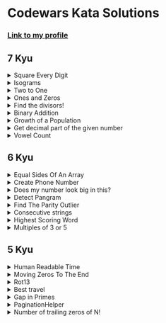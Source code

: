 # Codewars Kata Solutions

### [Link to my profile](https://www.codewars.com/users/TimRock)
## 7 Kyu

<details>
<summary>Square Every Digit</summary>


  + [solution](/7-kyu/Square%20Every%20Digit.py) | 
  [codewars link](https://www.codewars.com/kata/546e2562b03326a88e000020)

>Welcome. In this kata, you are asked to square every digit of a number and concatenate them.  
>For example, if we run `9119` through the function, `811181` will come out, 
> because `9^2` is `81` and `1^2` is `1`.
>Note: The function accepts an integer and returns an integer
</details>

<details>
<summary>Isograms</summary>


  + [solution](/7-kyu/Isograms.py) | 
  [codewars link](https://www.codewars.com/kata/54ba84be607a92aa900000f1)

> An isogram is a word that has no repeating letters, consecutive or non-consecutive. 
> Implement a function that determines whether a string that contains only letters 
> is an isogram. Assume the empty string is an isogram. Ignore letter case.
>
>Examples:
>
>`is_isogram("Dermatoglyphics" ) == true`
>`is_isogram("aba" ) == false`
</details>

<details>
<summary>Two to One</summary>


  + [solution](/7-kyu/Two%20to%20One.py) | 
  [codewars link](https://www.codewars.com/kata/5656b6906de340bd1b0000ac)

>Take 2 strings `s1` and `s2` including only letters from `a` to `z`. Return a 
> new sorted string, the longest possible, containing distinct letters - each 
> taken only once - coming from s`1` or `s2`.  
> 
> Examples:
> 
>`a = "xyaabbbccccdefww"
b = "xxxxyyyyabklmopq"`
`longest(a, b) -> "abcdefklmopqwxy"`
</details>

<details>
<summary>Ones and Zeros</summary>


  + [solution](/7-kyu/Ones%20and%20Zeros.py) | 
  [codewars link](https://www.codewars.com/kata/578553c3a1b8d5c40300037c)    

>Given an array of ones and zeroes, convert the equivalent binary value to an integer.  
Eg: `[0, 0, 0, 1]` is treated as 0001 which is the binary representation of `1`.
>
>Examples:
>
>`Testing: [0, 0, 1, 0] ==> 2`  
>`Testing: [0, 1, 0, 1] ==> 5`  
>`Testing: [1, 0, 0, 1] ==> 9`  
>`Testing: [1, 1, 1, 1] ==> 15`
</details>

<details>
<summary>Find the divisors! </summary>


  + [solution](/7-kyu/Find%20the%20divisors!.py) | 
  [codewars link](https://www.codewars.com/kata/544aed4c4a30184e960010f4)

> Create a function named `divisors`/`Divisors` that takes an integer `n > 1` and returns an array 
> with all of the integer's divisors(except for 1 and the number itself), from smallest to largest.   
> If the number is prime return the string `(integer) is prime`.
> 
> Examples:
> 
> `divisors(12); #should return [2,3,4,6]`
>`divisors(13); #should return "13 is prime"`
</details>

<details>
<summary>Binary Addition</summary>


  + [solution](/7-kyu/Binary%20Addition.py) | 
  [codewars link](https://www.codewars.com/kata/551f37452ff852b7bd000139)

>Implement a function that adds two numbers together and returns their sum in binary. 
> The conversion can be done before, or after the addition.  
>The binary number returned should be a string.
</details>

<details>
<summary>Growth of a Population</summary>


  + [solution](/7-kyu/Growth%20of%20a%20Population.py) | 
  [codewars link](https://www.codewars.com/kata/563b662a59afc2b5120000c6)

> In a small town the population is `p0` at the beginning of a year. The population regularly increases 
> by `percent` per year and moreover `aug` new inhabitants per year come to live in the town.   
> How many years does the town need to see its population greater or equal to `p` inhabitants?    
> More generally given parameters:    
>`p0`, `percent`, `aug` (inhabitants coming or leaving each year), `p` (population to surpass)  
>the function `nb_year` should return `n` number of entire years needed to get a population greater or equal to `p`.  
>`aug` is an integer, `percent` a positive or null floating number, `p0` and `p` are positive integers (> 0)
>
>Examples:  
>`nb_year(1500, 5, 100, 5000) -> 15`  
>`nb_year(1500000, 2.5, 10000, 2000000) -> 10`
</details>

<details>
<summary>Get decimal part of the given number</summary>


  + [solution](/7-kyu/Get%20decimal%20part%20of%20the%20given%20number.py) | 
  [codewars link](https://www.codewars.com/kata/586e4c61aa0428f04e000069) 

>Write a function that returns only the decimal part of the given number.  
>You only have to handle valid numbers, not `Infinity`, `NaN`, or similar. Always return a positive decimal part.  
>
>Examples  
>`get_decimal(2.4)  # 0.4`  
>`get_decimal(-0.2) # 0.2`
</details>

<details>
<summary>Vowel Count</summary>


  + [solution](/7-kyu/Vowel%20Count.py) | 
  [codewars link](https://www.codewars.com/kata/54ff3102c1bad923760001f3)

>Return the number (count) of vowels in the given string.  
>We will consider `a, e, i, o, u` as vowels for this Kata (but not `y`).  
>The input string will only consist of lower case letters and/or spaces.  
</details>


## 6 Kyu

<details>
<summary> Equal Sides Of An Array</summary>


  + [solution](/6-kyu/Equal%20Sides%20Of%20An%20Array.py) | 
    [codewars link](https://www.codewars.com/kata/5679aa472b8f57fb8c000047)
>You are going to be given an array of integers. Your job is to take that 
> array and find an index N where the sum of the integers to the left of N is 
> equal to the sum of the integers to the right of N. If there is no index that 
> would make this happen, return `-1`.
>
>Example:
> 
>Let's say you are given the array `{1,2,3,4,3,2,1}`:  
>Your function will return the index `3`, because at the 3rd position of the array, 
>the sum of left side of the index `({1,2,3}) `and the sum of the right side of the 
>index `({3,2,1})` both equal `6`.
</details>

<details>
<summary>Create Phone Number</summary>


  + [solution](/6-kyu/Create%20Phone%20Number.py) | 
    [codewars link](https://www.codewars.com/kata/525f50e3b73515a6db000b83)    

> Write a function that accepts an array of 10 integers (between 0 and 9), that 
> returns a string of those numbers in the form of a phone number.
> 
>Example:  
> `create_phone_number([1, 2, 3, 4, 5, 6, 7, 8, 9, 0]) # => returns "(123) 456-7890"`  
> The returned format must be correct in order to complete this challenge.   
> Don't forget the space after the closing parentheses!
</details>

<details>
<summary>Does my number look big in this?</summary>


  + [solution](/6-kyu/Does%20my%20number%20look%20big%20in%20this%3F.py) | 
    [codewars link](https://www.codewars.com/kata/5287e858c6b5a9678200083c)

>A Narcissistic Number is a positive number which is the sum of its own digits, 
> each raised to the power of the number of digits in a given base. In this Kata, 
> we will restrict ourselves to decimal (base 10).
> 
> Example:  
> take 153 (3 digits), which is narcisstic:  
> `1^3 + 5^3 + 3^3 = 1 + 125 + 27 = 153`  
> and 1652 (4 digits), which isn't:  
>` 1^4 + 6^4 + 5^4 + 2^4 = 1 + 1296 + 625 + 16 = 1938`  
The Challenge:  
Your code must return true or false depending upon whether the given number is a 
> Narcissistic number in base 10.
</details>

<details>
<summary>Detect Pangram</summary>


  + [solution](/6-kyu/Detect%20Pangram.py) | 
    [codewars link](https://www.codewars.com/kata/545cedaa9943f7fe7b000048)

> A pangram is a sentence that contains every single letter of the alphabet at 
> least once. For example, the sentence "The quick brown fox jumps over the lazy 
> dog" is a pangram, because it uses the letters A-Z at least once (case is irrelevant).   
> Given a string, detect whether or not it is a pangram. Return `True` if it is, 
> `False` if not. Ignore numbers and punctuation.
</details>

<details>
<summary>Find The Parity Outlier</summary>


[solution](/6-kyu/Find%20The%20Parity%20Outlier.py) | 
[codewars link](https://www.codewars.com/kata/5526fc09a1bbd946250002dc)

> You are given an array (which will have a length of at least 3, but could be 
> very large) containing integers. The array is either entirely comprised of 
> odd integers or entirely comprised of even integers except for a single 
> integer N. Write a method that takes the array as an argument and returns this "outlier" N.   
> 
> Examples:  
> `[2, 4, 0, 100, 4, 11, 2602, 36] # Should return: 11 (the only odd number)`  
> `[160, 3, 1719, 19, 11, 13, -21] # Should return: 160 (the only even number)`  
</details>

<details>
<summary>Consecutive strings</summary>


  + [solution](/6-kyu/Consecutive%20strings.py) | 
    [codewars link](https://www.codewars.com/kata/56a5d994ac971f1ac500003e)

>You are given an array(list) `strarr` of strings and an integer `k`. Your task is 
> to return the first longest string consisting of `k` consecutive strings taken in the array.  
> n being the length of the string array, if `n = 0` or `k > n `or `k <= 0` return `""`.
> 
> Example:  
> `strarr = ["tree", "foling", "trashy", "blue", "abcdef", "uvwxyz"], k = 2`  
> `Concatenate the consecutive strings of strarr by 2, we get:`  
> `treefoling   (length 10)  concatenation of strarr[0] and strarr[1]`  
> `folingtrashy ("      12)  concatenation of strarr[1] and strarr[2]`  
> `trashyblue   ("      10)  concatenation of strarr[2] and strarr[3]`  
> `blueabcdef   ("      10)  concatenation of strarr[3] and strarr[4]`  
> `abcdefuvwxyz ("      12)  concatenation of strarr[4] and strarr[5]`  
> `Two strings are the longest: "folingtrashy" and "abcdefuvwxyz".`  
> `The first that came is "folingtrashy" so `  
> `longest_consec(strarr, 2) should return "folingtrashy".`  
> `In the same way:`  
> `longest_consec(["zone", "abigail", "theta", "form", "libe", "zas", "theta", "abigail"], 2) --> "abigailtheta"`
</details>

<details>
<summary>Highest Scoring Word</summary>


  + [solution](/6-kyu/Highest%20Scoring%20Word.py) | 
    [codewars link](https://www.codewars.com/kata/57eb8fcdf670e99d9b000272)

> Given a string of words, you need to find the highest scoring word.  
> Each letter of a word scores points according to its position in the alphabet: `a = 1, b = 2, c = 3` etc.   
> You need to return the highest scoring word as a string.   
> If two words score the same, return the word that appears earliest in the original string.  
> All letters will be lowercase and all inputs will be valid.  
</details>

<details>
<summary>Multiples of 3 or 5</summary>


  + [solution](/6-kyu/Multiples%20of%203%20or%205.py) | 
    [codewars link](https://www.codewars.com/kata/514b92a657cdc65150000006)

> If we list all the natural numbers below 10 that are multiples of 3 or 5, we 
> get 3, 5, 6 and 9. The sum of these multiples is 23.   
> Finish the solution so that it returns the sum of all the multiples of 3 or 5 
> below the number passed in. 
> > Note: If the number is a multiple of both 3 and 5, only count it once. Also, 
> > if a number is negative, return 0(for languages that do have them)

</details>

## 5 Kyu

<details>
<summary>Human Readable Time</summary>


  + [solution](/5-kyu/Human%20Readable%20Time.py) | 
    [codewars link](https://www.codewars.com/kata/52685f7382004e774f0001f7)

> Write a function, which takes a non-negative integer (seconds) as input and 
> returns the time in a human-readable format (`HH:MM:SS`)
> * `HH` = hours, padded to 2 digits, range: 00 - 99 
> * `MM` = minutes, padded to 2 digits, range: 00 - 59 
> * `SS` = seconds, padded to 2 digits, range: 00 - 59 
> 
> The maximum time never exceeds 359999 (`99:59:59`)
> You can find some examples in the test fixtures.

</details>

<details>
<summary>Moving Zeros To The End</summary>


  + [solution](/5-kyu/Moving%20Zeros%20To%20The%20End.py) | 
    [codewars link](https://www.codewars.com/kata/52597aa56021e91c93000cb0)

> Write an algorithm that takes an array and moves all of the zeros to the end, 
> preserving the order of the other elements. 
> `move_zeros([False,1,0,1,2,0,1,3,"a"]) # returns[False,1,1,2,1,3,"a",0,0]`
</details>

<details>
<summary>Rot13</summary>


  + [solution](/5-kyu/Rot13.py) | 
    [codewars link](https://www.codewars.com/kata/530e15517bc88ac656000716)

> ROT13 is a simple letter substitution cipher that replaces a letter with the 
> letter 13 letters after it in the alphabet. ROT13 is an example of the Caesar cipher.   
> Create a function that takes a string and returns the string ciphered with 
> Rot13. If there are numbers or special characters included in the string, they 
> should be returned as they are. Only letters from the latin/english alphabet 
> should be shifted, like in the original Rot13 "implementation".   
> Please note that using encode is considered cheating.

</details>

<details>
<summary>Best travel</summary>

  + [solution](/5-kyu/Best%20travel.py) | 
    [codewars link](https://www.codewars.com/kata/55e7280b40e1c4a06d0000aa/train/python)
    
> John and Mary want to travel between a few towns A, B, C ... Mary has on a sheet 
> of paper a list of distances between these towns. `ls = [50, 55, 57, 58, 60]`. John is 
> tired of driving and he says to Mary that he doesn't want to drive more than `t = 174 `
> miles and he will visit only 3 towns. Which distances, hence which towns, they will 
> choose so that the sum of the distances is the biggest possible to please Mary and John?   
> 
> Example:  
> With list `ls` and 3 towns to visit they can make a choice between:   
> `[50,55,57],[50,55,58],[50,55,60],[50,57,58],[50,57,60],[50,58,60],[55,57,58],[55,57,60],[55,58,60],[57,58,60].`     
> The sums of distances are then: `162, 163, 165, 165, 167, 168, 170, 172, 173, 175`.   
> The biggest possible sum taking a limit of `174` into account is then `173` and 
> the distances of the `3` corresponding towns is `[55, 58, 60]`.   
> The function `chooseBestSum` (or `choose_best_sum `or ... depending on the language) 
> will take as parameters `t` (maximum sum of distances, integer >= 0), `k` (number of 
> towns to visit, k >= 1) and `ls` (list of distances, all distances are positive or 
> null integers and this list has at least one element). The function returns the 
> "best" sum ie the biggest possible sum of `k` distances less than or equal to the 
> given limit `t`, if that sum exists, or otherwise nil, null, None, Nothing, depending 
> on the language.
> 
> Examples:  
> `ts = [50, 55, 56, 57, 58] choose_best_sum(163, 3, ts) -> 163`  
> `xs = [50] choose_best_sum(163, 3, xs) -> null`  
> `ys = [91, 74, 73, 85, 73, 81, 87] choose_best_sum(230, 3, ys) -> 228  `   
> 
> Note:  
> don't modify the input list ls  

</details>

<details>
<summary>Gap in Primes</summary>

  + [solution](/5-kyu/Gap%20in%20Primes.py) | 
    [codewars link](https://www.codewars.com/kata/55e7280b40e1c4a06d0000aa)
    
> The prime numbers are not regularly spaced. For example from `2` to `3` the gap is `1`. 
> From `3` to `5` the gap is `2`. From `7` to `11` it is `4`. Between `2` and `50 `we have the 
> following pairs of 2-gaps primes: `3-5`, `5-7`, `11-13`, `17-19`, `29-31`, `41-43`

> A prime gap of length n is a run of n-1 consecutive composite numbers between two successive primes [link](http://mathworld.wolfram.com/PrimeGaps.html).

> We will write a function gap with parameters:

> `g` (integer >= 2) which indicates the gap we are looking for

> `m` (integer > 2) which gives the start of the search (m inclusive)

> `n` (integer >= m) which gives the end of the search (n inclusive)

> `n` won't go beyond 1100000.

> In the example above `gap(2, 3, 50)` will return `[3, 5]` which is the first 
> pair between 3 and 50 with a 2-gap.

> So this function should return the first pair of two prime numbers spaced with 
> a gap of `g` between the limits `m`, `n` if these numbers exist otherwise None.

> Examples:

> `gap(2, 5, 7) --> [5, 7]`

> `gap(2, 5, 5) --> None`

> `gap(4, 130, 200) --> [163, 167]`

</details>

<details>
<summary>PaginationHelper</summary>

  + [solution](/5-kyu/PaginationHelper.py) | 
    [codewars link](https://www.codewars.com/kata/515bb423de843ea99400000a)
    
> For this exercise you will be strengthening your page-fu mastery. You will 
> complete the PaginationHelper class, which is a utility class helpful for 
> querying paging information related to an array.  
> The class is designed to take in an array of values and an integer indicating 
> how many items will be allowed per each page. The types of values contained within 
> the collection/array are not relevant.  
> The following are some examples of how this class is used:  
> `helper = PaginationHelper(['a','b','c','d','e','f'], 4)`  
> `helper.page_count() # should == 2`  
> `helper.item_count() # should == 6`  
> `helper.page_item_count(0)  # should == 4`  
> `helper.page_item_count(1) # last page - should == 2`  
> `helper.page_item_count(2) # should == -1 since the page is invalid`  
> `# page_index takes an item index and returns the page that it belongs on`  
> `helper.page_index(5) # should == 1 (zero based index)`  
> `helper.page_index(2) # should == 0`  
> `helper.page_index(20) # should == -1`  
> `helper.page_index(-10) # should == -1 because negative indexes are invalid`  

</details>

<details>
<summary>Number of trailing zeros of N!</summary>

  + [solution](/5-kyu/Number%20of%20trailing%20zeros%20of%20N!.py) | 
    [codewars link](https://www.codewars.com/kata/52f787eb172a8b4ae1000a34)
    
> Write a program that will calculate the number of trailing zeros in a factorial of a given number.  
> `N! = 1 * 2 * 3 * ... * N  `
> Be careful 1000! has 2568 digits...  
> For more info, see: http://mathworld.wolfram.com/Factorial.html
> 
> Examples  
> `zeros(6) = 1   # 6! = 1 * 2 * 3 * 4 * 5 * 6 = 720 --> 1 trailing zero  `
> `zeros(12) = 2   # 12! = 479001600 --> 2 trailing zeros`

</details>
